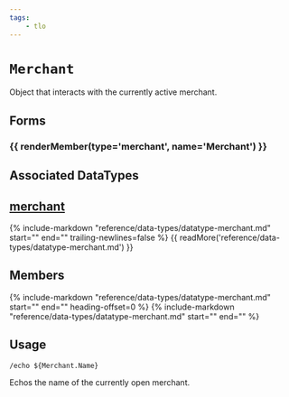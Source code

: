 ```yaml
---
tags:
    - tlo
---
```

# `Merchant`

<!--tlo-desc-start-->
Object that interacts with the currently active merchant.
<!--tlo-desc-end-->
## Forms
<!--tlo-forms-start-->
### {{ renderMember(type='merchant', name='Merchant') }}
<!--tlo-forms-end-->

## Associated DataTypes

## [merchant](../data-types/datatype-merchant.md)
{%
  include-markdown "reference/data-types/datatype-merchant.md"
  start="<!--dt-desc-start-->"
  end="<!--dt-desc-end-->"
  trailing-newlines=false
%} {{ readMore('reference/data-types/datatype-merchant.md') }}

<h2>Members</h2>
{%
  include-markdown "reference/data-types/datatype-merchant.md"
  start="<!--dt-members-start-->"
  end="<!--dt-members-end-->"
  heading-offset=0
%}
{%
  include-markdown "reference/data-types/datatype-merchant.md"
  start="<!--dt-linkrefs-start-->"
  end="<!--dt-linkrefs-end-->"
%}

## Usage

```
/echo ${Merchant.Name}
```

Echos the name of the currently open merchant.
<!--tlo-linkrefs-start-->
[merchant]: ../data-types/datatype-merchant.md
<!--tlo-linkrefs-end-->
